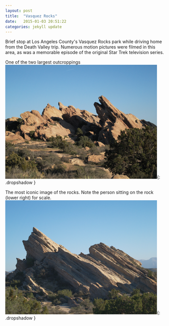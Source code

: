 ```yaml
---
layout: post
title:  "Vasquez Rocks"
date:   2015-01-03 20:51:22
categories: jekyll update
---
```

Brief stop at Los Angeles County's Vasquez Rocks park while driving home from the Death Valley trip.  Numerous motion pictures were filmed in this area, as was a memorable episode of the original Star Trek television series.  


One of the two largest outcroppings  
![Rocky outcropping](/images/vasquez_rocks/vasquez_rocks1.png){: .dropshadow }

The most iconic image of the rocks.  Note the person sitting on the rock (lower right) for scale.  
![Rocky outcropping](/images/vasquez_rocks/vasquez_rocks2.png){: .dropshadow }


